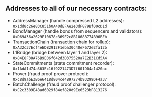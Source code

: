 ## Addresses to all of our necessary contracts:

* AddressManager (handle compressed L2 addresses): `0x1dd8c26e83C851b0A40dEFAe2e3dF879Bf00cD1d`
* BondManager (handle bonds from sequencers and validators): `0xD69A36a2629F10678c369E2c8B10688774B96BFb`
* TransactionChain (transaction chain for rollup): `0xA32c37Ecf4eEDB2912F1eba30c40eF672e2fa12b`
* L1Bridge (bridge between layer 1 and layer 2): `0x84E8F38A76B9E06f642d3D375520a7E2B31Cd5A4`
* StateCommitments (state commitment recorder): `0x1AdA1d74a363Ec16f9221473D7f601D04a1420ac`
* Prover (fraud proof prover protocol): `0xc8d9abE3B6e6418d804ce4B97274b93299DF4a37`
* BatchChallenge (fraud proof challenger protocol): `0xC2c3309E48ad6029f84ef820d9Ee6523bF813276`
